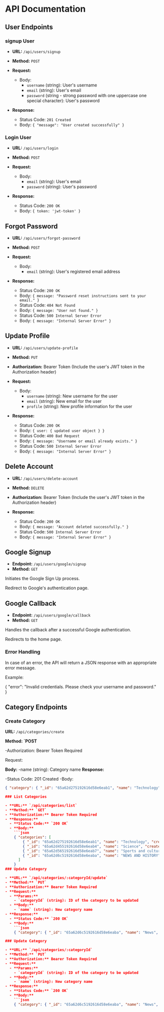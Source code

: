 # API Documentation

## User Endpoints

### signup User

- **URL:** `/api/users/signup`
- **Method:** `POST`
- **Request:**
  - Body:
    - `username` (string): User's username
    - `email` (string): User's email
    - `password` (string - strong password with one uppercase one special character): User's password

- **Response:**
  - Status Code: `201 Created`
  - Body: `{ "message": "User created successfully" }`

### Login User

- **URL:** `/api/users/login`
- **Method:** `POST`
- **Request:**
  - Body:
    - `email` (string): User's email
    - `password` (string): User's password

- **Response:**
  - Status Code: `200 OK`
  - Body: `{ token: 'jwt-token' }`
## Forgot Password

- **URL:** `/api/users/forgot-password`
- **Method:** `POST`
- **Request:**
  - Body:
    - `email` (string): User's registered email address

- **Response:**
  - Status Code: `200 OK`
  - Body: `{ message: "Password reset instructions sent to your email." }`
  - Status Code: `404 Not Found`
  - Body: `{ message: "User not found." }`
  - Status Code: `500 Internal Server Error`
  - Body: `{ message: "Internal Server Error" }`
## Update Profile

- **URL:** `/api/users/update-profile`
- **Method:** `PUT`
- **Authorization:** Bearer Token (Include the user's JWT token in the Authorization header)

- **Request:**
  - Body:
    - `username` (string): New username for the user
    - `email` (string): New email for the user
    - `profile` (string): New profile information for the user

- **Response:**
  - Status Code: `200 OK`
  - Body: `{ user: { updated user object } }`
  - Status Code: `400 Bad Request`
  - Body: `{ message: "Username or email already exists." }`
  - Status Code: `500 Internal Server Error`
  - Body: `{ message: "Internal Server Error" }`

## Delete Account

- **URL:** `/api/users/delete-account`
- **Method:** `DELETE`
- **Authorization:** Bearer Token (Include the user's JWT token in the Authorization header)

- **Response:**
  - Status Code: `200 OK`
  - Body: `{ message: "Account deleted successfully." }`
  - Status Code: `500 Internal Server Error`
  - Body: `{ message: "Internal Server Error" }`

## Google Signup

- **Endpoint:** `/api/users/google/signup`
- **Method:** `GET`

Initiates the Google Sign Up process.

Redirect to Google's authentication page.

## Google Callback

- **Endpoint:** `/api/users/google/callback`
- **Method:** `GET`

Handles the callback after a successful Google authentication.

Redirects to the home page.

### Error Handling

In case of an error, the API will return a JSON response with an appropriate error message.

Example:


{
  "error": "Invalid credentials. Please check your username and password."
}

## Category Endpoints
### Create Category
**URL:** `/api/categories/create`

**Method: `POST**

-Authorization: Bearer Token Required

Request:

**Body:**
-name (string): Category name
**Response:**

-Status Code: 201 Created
-Body:
```json
{ "category": { "_id": "65a62d275192616d58e6eab1", "name": "Technology", "createdAt": "2024-01-16T07:15:51.558Z", "updatedAt": "2024-01-16T07:15:51.558Z", "__v": 0 } }

### List Categories

- **URL:** `/api/categories/list`
- **Method:** `GET`
- **Authorization:** Bearer Token Required
- **Response:**
  - **Status Code:** `200 OK`
  - **Body:**
    ```json
    { "categories": [
        { "_id": "65a62d275192616d58e6eab1", "name": "Technology", "createdAt": "2024-01-16T07:15:51.558Z", "updatedAt": "2024-01-16T07:15:51.558Z", "__v": 0 },
        { "_id": "65a62d455192616d58e6eab4", "name": "Science", "createdAt": "2024-01-16T07:16:21.073Z", "updatedAt": "2024-01-16T07:16:21.073Z", "__v": 0 },
        { "_id": "65a62d565192616d58e6eab7", "name": "Sports and culture", "createdAt": "2024-01-16T07:16:38.100Z", "updatedAt": "2024-01-16T07:16:38.100Z", "__v": 0 },
        { "_id": "65a62d6c5192616d58e6eaba", "name": "NEWS AND HISTORY", "createdAt": "2024-01-16T07:17:00.254Z", "updatedAt": "2024-01-16T07:17:00.254Z", "__v": 0 }
      ]
    }
### Update Category

- **URL:** `/api/categories/:categoryId/update`
- **Method:** `PUT`
- **Authorization:** Bearer Token Required
- **Request:**
  - **Params:**
    - `categoryId` (string): ID of the category to be updated
  - **Body:**
    - `name` (string): New category name
- **Response:**
  - **Status Code:** `200 OK`
  - **Body:**
    ```json
    { "category": { "_id": "65a62d6c5192616d58e6eaba", "name": "News", "createdAt": "2024-01-16T07:17:00.254Z", "updatedAt": "2024-01-16T07:20:00.000Z", "__v": 0 } }

### Update Category

- **URL:** `/api/categories/:categoryId`
- **Method:** `PUT`
- **Authorization:** Bearer Token Required
- **Request:**
  - **Params:**
    - `categoryId` (string): ID of the category to be updated
  - **Body:**
    - `name` (string): New category name
- **Response:**
  - **Status Code:** `200 OK`
  - **Body:**
    ```json
    { "category": { "_id": "65a62d6c5192616d58e6eaba", "name": "News", "createdAt": "2024-01-16T07:17:00.254Z", "updatedAt": "2024-01-16T07:20:00.000Z", "__v": 0 } }
    

    
    

